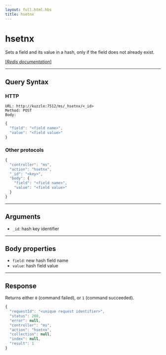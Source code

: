 ```yaml
---
layout: full.html.hbs
title: hsetnx
---
```


# hsetnx

<SinceBadge version="1.0.0" />

Sets a field and its value in a hash, only if the field does not already exist.

[[_Redis documentation_]](https://redis.io/commands/hsetnx)

---

## Query Syntax

### HTTP

```http
URL: http://kuzzle:7512/ms/_hsetnx/<_id>
Method: POST
Body:
```

```js
{
  "field": "<field name>",
  "value": "<field value>"
}
```

### Other protocols

```js
{
  "controller": "ms",
  "action": "hsetnx",
  "_id": "<key>",
  "body": {
    "field": "<field name>",
    "value": "<field value>"
  }
}
```

---

## Arguments

- `_id`: hash key identifier

---

## Body properties

- `field`: new hash field name
- `value`: hash field value

---

## Response

Returns either `0` (command failed), or `1` (command succeeded).

```javascript
{
  "requestId": "<unique request identifier>",
  "status": 200,
  "error": null,
  "controller": "ms",
  "action": "hsetnx",
  "collection": null,
  "index": null,
  "result": 1
}
```
